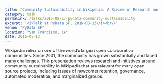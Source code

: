 ```yaml
---
title: "Community Sustainability in Wikipedia: A Review of Research and Initiatives"
category: talk
permalink: /talks/2016-08-13-pydata-community-sustainability
excerpt: '<i>Talk at PyData SF, 2016-08-13</i><br/>'
venue: "PyData SF"
location: "San Francisco, CA"
date: 2016-08-13
---
```


Wikipedia relies on one of the world’s largest open collaboration communities. Since 2001, the community has grown substantially and faced many challenges. This presentation reviews research and initiatives around community sustainability in Wikipedia that are relevant for many open source projects, including issues of newcomer retention, governance, automated moderation, and marginalized groups.

